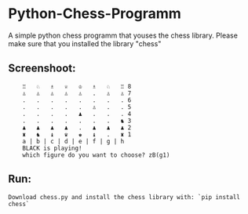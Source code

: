 # Python-Chess-Programm
A simple python chess programm that youses the chess library.
Please make sure that you installed the library "chess"
## Screenshoot:
        ♖   ♘   ♗   ♕   ♔   ♗   ♘   ♖ 8
        ♙   ♙   ♙   ♙   ♙   .   ♙   ♙ 7
        .   .   .   .   .   .   .   . 6
        .   .   .   .   .   ♙   .   . 5
        .   .   .   .   ♟   .   .   . 4
        .   .   .   .   .   .   .   ♞ 3
        ♟   ♟   ♟   ♟   .   ♟   ♟   ♟ 2
        ♜   ♞   ♝   ♛   ♚   ♝   .   ♜ 1
        a | b | c | d | e | f | g | h
        BLACK is playing!
        which figure do you want to choose? zB(g1)
## Run:
    Download chess.py and install the chess library with: `pip install chess`
